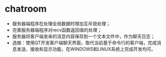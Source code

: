 # chatroom

- 服务器端程序在处理全局数据时增加互斥锁处理；
- 完善服务器端程序对recv函数返回值的处理；
- 服务器将客户端发来的消息内容保存到一个文本文件中，作为聊天日志；
- 选做：使用QT开发客户端聊天界面，取代当前基于命令行的客户端，完成消息发送、接收和显示功能，在WINDOWS和LINUX系统上完成开发均可。
